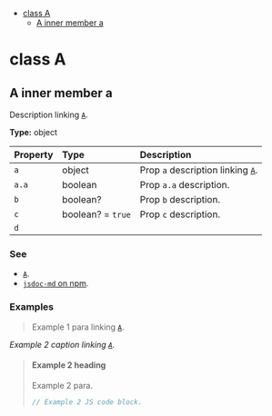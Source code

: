 - [class A](#class-a)
  - [A inner member a](#a-inner-member-a)

# class A

## A inner member a

Description linking [`A`](#class-a).

**Type:** object

| Property | Type              | Description                                   |
| :------- | :---------------- | :-------------------------------------------- |
| `a`      | object            | Prop `a` description linking [`A`](#class-a). |
| `a.a`    | boolean           | Prop `a.a` description.                       |
| `b`      | boolean?          | Prop `b` description.                         |
| `c`      | boolean? = `true` | Prop `c` description.                         |
| `d`      |                   |                                               |

### See

- [`A`](#class-a).
- [`jsdoc-md` on npm](https://npm.im/jsdoc-md).

### Examples

> Example 1 para linking [`A`](#class-a).

_Example 2 caption linking [`A`](#class-a)._

> #### Example 2 heading
>
> Example 2 para.
>
> ```js
> // Example 2 JS code block.
> ```
